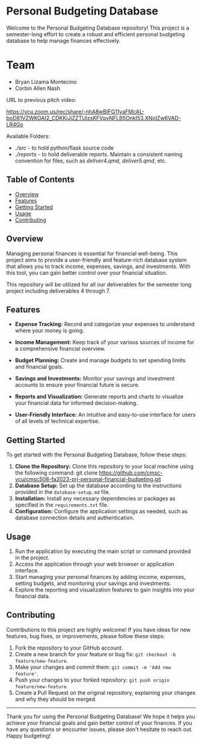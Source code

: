 # Personal Budgeting Database

Welcome to the Personal Budgeting Database repository! This project is a semester-long effort to create a robust and efficient personal budgeting database to help manage finances effectively.

# Team
- Bryan Lizama Montecino
- Corbin Allen Nash

URL to previous pitch video:

<https://vcu.zoom.us/rec/share/-nhA8wBIFG11yaFMcAL-boD81VZWKOAI2_CDKKjJjZZTUlzsKFVpvNFLB5OnkI53.XNolZw6VAD-LR4Go>

Available Folders:
- *./src* - to hold python/flask source code
- *./reports* - to hold deliverable reports. Maintain a consistent naming convention for files, such as *deliver4.qmd*, *deliver5.qmd*, etc.

## Table of Contents
- [Overview](#overview)
- [Features](#features)
- [Getting Started](#getting-started)
- [Usage](#usage)
- [Contributing](#contributing)

## Overview

Managing personal finances is essential for financial well-being. This project aims to provide a user-friendly and feature-rich database system that allows you to track income, expenses, savings, and investments. With this tool, you can gain better control over your financial situation.

This repository will be utilized for all our deliverables for the semester long project including deliverables 4 through 7.

## Features

- **Expense Tracking:** Record and categorize your expenses to understand where your money is going.

- **Income Management:** Keep track of your various sources of income for a comprehensive financial overview.

- **Budget Planning:** Create and manage budgets to set spending limits and financial goals.

- **Savings and Investments:** Monitor your savings and investment accounts to ensure your financial future is secure.

- **Reports and Visualization:** Generate reports and charts to visualize your financial data for informed decision-making.

- **User-Friendly Interface:** An intuitive and easy-to-use interface for users of all levels of technical expertise.

## Getting Started

To get started with the Personal Budgeting Database, follow these steps:
1. **Clone the Repository:** Clone this repository to your local machine using the following command: git clone https://github.com/cmsc-vcu/cmsc508-fa2023-prj-personal-financial-budgeting.git
2. **Database Setup:** Set up the database according to the instructions provided in the `database-setup.md` file.
3. **Installation:** Install any necessary dependencies or packages as specified in the `requirements.txt` file.
4. **Configuration:** Configure the application settings as needed, such as database connection details and authentication.

## Usage

1. Run the application by executing the main script or command provided in the project.
2. Access the application through your web browser or application interface.
3. Start managing your personal finances by adding income, expenses, setting budgets, and monitoring your savings and investments.
4. Explore the reporting and visualization features to gain insights into your financial data.

## Contributing

Contributions to this project are highly welcome! If you have ideas for new features, bug fixes, or improvements, please follow these steps:
1. Fork the repository to your GitHub account.
2. Create a new branch for your feature or bug fix: `git checkout -b feature/new-feature`.
3. Make your changes and commit them: `git commit -m 'Add new feature'`.
4. Push your changes to your forked repository: `git push origin feature/new-feature`.
5. Create a Pull Request on the original repository, explaining your changes and why they should be merged.

---
Thank you for using the Personal Budgeting Database! We hope it helps you achieve your financial goals and gain better control of your finances. If you have any questions or encounter issues, please don't hesitate to reach out. Happy budgeting!
